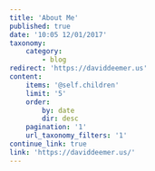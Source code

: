 ```yaml
---
title: 'About Me'
published: true
date: '10:05 12/01/2017'
taxonomy:
    category:
        - blog
redirect: 'https://daviddeemer.us'
content:
    items: '@self.children'
    limit: '5'
    order:
        by: date
        dir: desc
    pagination: '1'
    url_taxonomy_filters: '1'
continue_link: true
link: 'https://daviddeemer.us/'
---
```


